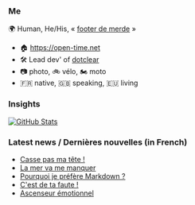 ### Me

🌍 Human, He/His, « [footer de merde](https://open-time.net/post/2013/07/17/La-veritable-histoire-du-Footer-de-merde-) » 
* 🏠 https://open-time.net 
* 🛠️ Lead dev' of [dotclear](https://git.dotclear.org/dev/dotclear)
* 📷 photo, 🚲 vélo, 🏍️ moto 
* 🇫🇷 native, 🇬🇧 speaking, 🇪🇺 living

### Insights

[![GitHub Stats](https://github-readme-stats-sigma-five.vercel.app/api?username=franck-paul)](https://github.com/franck-paul)

### Latest news / Dernières nouvelles (in French)

<!-- BLOG-POST-LIST:START -->
- [Casse pas ma tête !](https://open-time.net/post/2025/06/17/Casse-pas-ma-tete-)
- [La mer va me manquer](https://open-time.net/post/2025/06/16/La-mer-va-me-manquer)
- [Pourquoi je préfère Markdown ?](https://open-time.net/post/2025/06/15/Pourquoi-je-prefere-Markdown)
- [C&#39;est de ta faute !](https://open-time.net/post/2025/06/14/C-est-de-ta-faute-)
- [Ascenseur émotionnel](https://open-time.net/post/2025/06/13/Ascenseur-emotionnel)
<!-- BLOG-POST-LIST:END -->
